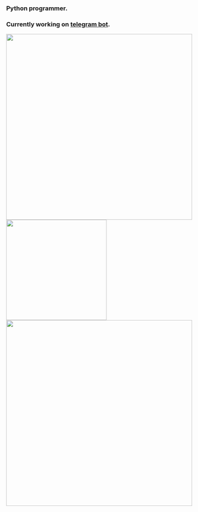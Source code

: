 ### Python programmer.
### Currently working on [telegram bot](https://github.com/schr1k/AnonChat).
<img src="https://media.giphy.com/media/coxQHKASG60HrHtvkt/giphy.gif" width="500"/><img src="https://media.giphy.com/media/cYU6YcPE5YlJxh6otp/giphy.gif" width="270"/><img src="https://media.giphy.com/media/vISmwpBJUNYzukTnVx/giphy.gif" width="500"/>
